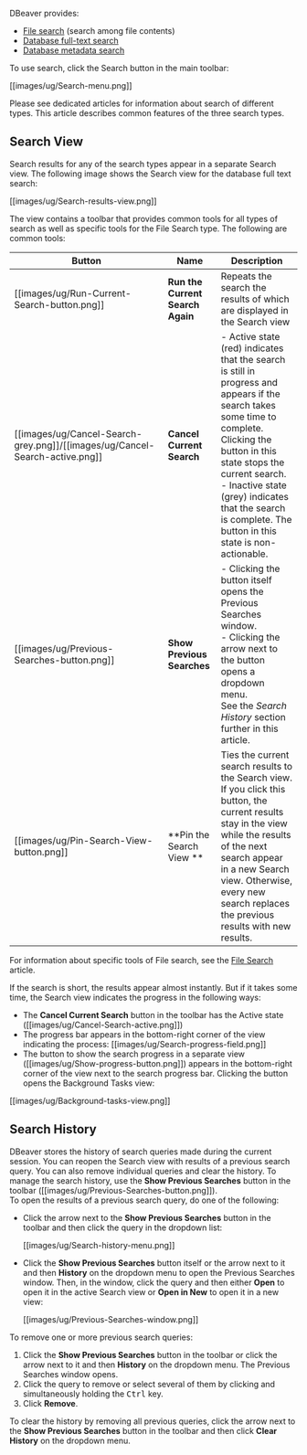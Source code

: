 DBeaver provides:
* [File search](https://github.com/dbeaver/dbeaver/wiki/File-Search) (search among file contents)
* [Database full-text search](https://github.com/dbeaver/dbeaver/wiki/DB-Full-Text-Search)
* [Database metadata search](https://github.com/dbeaver/dbeaver/wiki/DB-Metadata-Search)

To use search, click the Search button in the main toolbar:

[[images/ug/Search-menu.png]]

Please see dedicated articles for information about search of different types. This article describes common features of the three search types.

## Search View
Search results for any of the search types appear in a separate Search view. The following image shows the Search view for the database full text search:

[[images/ug/Search-results-view.png]]

The view contains a toolbar that provides common tools for all types of search as well as specific tools for the File Search type. The following are common tools:

Button|Name|Description
------|----|-----------
[[images/ug/Run-Current-Search-button.png]]|**Run the Current Search Again**|Repeats the search the results of which are displayed in the Search view
[[images/ug/Cancel-Search-grey.png]]/[[images/ug/Cancel-Search-active.png]]|**Cancel Current Search**|- Active state (red) indicates that the search is still in progress and appears if the search takes some time to complete. Clicking the button in this state stops the current search.<br/>- Inactive state (grey) indicates that the search is complete. The button in this state is non-actionable.
[[images/ug/Previous-Searches-button.png]]|**Show Previous Searches**|-	Clicking the button itself opens the Previous Searches window.<br/>- Clicking the arrow next to the button opens a dropdown menu.<br/>See the _Search History_ section further in this article.
[[images/ug/Pin-Search-View-button.png]]|**Pin the Search View **|Ties the current search results to the Search view. If you click this button, the current results stay in the view while the results of the next search appear in a new Search view. Otherwise, every new search replaces the previous results with new results.

For information about specific tools of File search, see the [File Search](https://github.com/dbeaver/dbeaver/wiki/File-Search) article.

If the search is short, the results appear almost instantly. But if it takes some time, the Search view indicates the progress in the following ways:
* The **Cancel Current Search** button in the toolbar has the Active state ([[images/ug/Cancel-Search-active.png]])
* The progress bar appears in the bottom-right corner of the view indicating the process: [[images/ug/Search-progress-field.png]] 
* The button to show the search progress in a separate view ([[images/ug/Show-progress-button.png]]) appears in the bottom-right corner of the view next to the search progress bar. Clicking the button opens the Background Tasks view:

[[images/ug/Background-tasks-view.png]]

## Search History
DBeaver stores the history of search queries made during the current session. You can reopen the Search view with results of a previous search query. You can also remove individual queries and clear the history.
To manage the search history, use the **Show Previous Searches** button in the toolbar ([[images/ug/Previous-Searches-button.png]]).  
To open the results of a previous search query, do one of the following:
* Click the arrow next to the **Show Previous Searches** button in the toolbar and then click the query in the dropdown list:  
 
  [[images/ug/Search-history-menu.png]]

* Click the **Show Previous Searches** button itself or the arrow next to it and then **History** on the dropdown menu to open the Previous Searches window. Then, in the window, click the query and then either **Open** to open it in the active Search view or **Open in New** to open it in a new view:  

  [[images/ug/Previous-Searches-window.png]]
 
To remove one or more previous search queries:
1. Click the **Show Previous Searches** button in the toolbar or click the arrow next to it and then **History** on the dropdown menu. The Previous Searches window opens.
2. Click the query to remove or select several of them by clicking and simultaneously holding the <kbd>Ctrl</kbd> key.
3. Click **Remove**.

To clear the history by removing all previous queries, click the arrow next to the **Show Previous Searches** button in the toolbar and then click **Clear History** on the dropdown menu.




